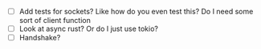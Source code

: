 -   [ ] Add tests for sockets? Like how do you even test this? Do I need some sort of client function
-   [ ] Look at async rust? Or do I just use tokio?
-   [ ] Handshake?
